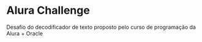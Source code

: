 # Alura Challenge
 Desafio do decodificador de texto proposto pelo curso de programação da Alura + Oracle
